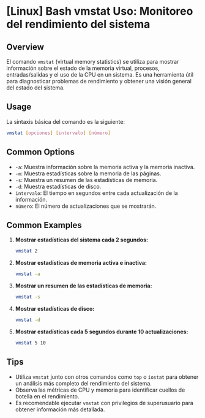 # [Linux] Bash vmstat Uso: Monitoreo del rendimiento del sistema

## Overview
El comando `vmstat` (virtual memory statistics) se utiliza para mostrar información sobre el estado de la memoria virtual, procesos, entradas/salidas y el uso de la CPU en un sistema. Es una herramienta útil para diagnosticar problemas de rendimiento y obtener una visión general del estado del sistema.

## Usage
La sintaxis básica del comando es la siguiente:

```bash
vmstat [opciones] [intervalo] [número]
```

## Common Options
- `-a`: Muestra información sobre la memoria activa y la memoria inactiva.
- `-m`: Muestra estadísticas sobre la memoria de las páginas.
- `-s`: Muestra un resumen de las estadísticas de memoria.
- `-d`: Muestra estadísticas de disco.
- `intervalo`: El tiempo en segundos entre cada actualización de la información.
- `número`: El número de actualizaciones que se mostrarán.

## Common Examples
1. **Mostrar estadísticas del sistema cada 2 segundos:**
   ```bash
   vmstat 2
   ```

2. **Mostrar estadísticas de memoria activa e inactiva:**
   ```bash
   vmstat -a
   ```

3. **Mostrar un resumen de las estadísticas de memoria:**
   ```bash
   vmstat -s
   ```

4. **Mostrar estadísticas de disco:**
   ```bash
   vmstat -d
   ```

5. **Mostrar estadísticas cada 5 segundos durante 10 actualizaciones:**
   ```bash
   vmstat 5 10
   ```

## Tips
- Utiliza `vmstat` junto con otros comandos como `top` o `iostat` para obtener un análisis más completo del rendimiento del sistema.
- Observa las métricas de CPU y memoria para identificar cuellos de botella en el rendimiento.
- Es recomendable ejecutar `vmstat` con privilegios de superusuario para obtener información más detallada.